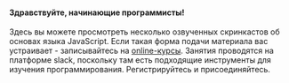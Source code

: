 #### Здравствуйте, начинающие программисты!

Здесь вы можете просмотреть несколько озвученных скринкастов об основах языка JavaScript. 
Если такая форма подачи материала вас устраивает - записывайтесь на [online-курсы](https://js-invite.slack.com/signup).
Занятия проводятся на платформе slack, поскольку там есть подходящие инструменты для изучения
программирования. Регистрируйтесь и присоединяйтесь.

